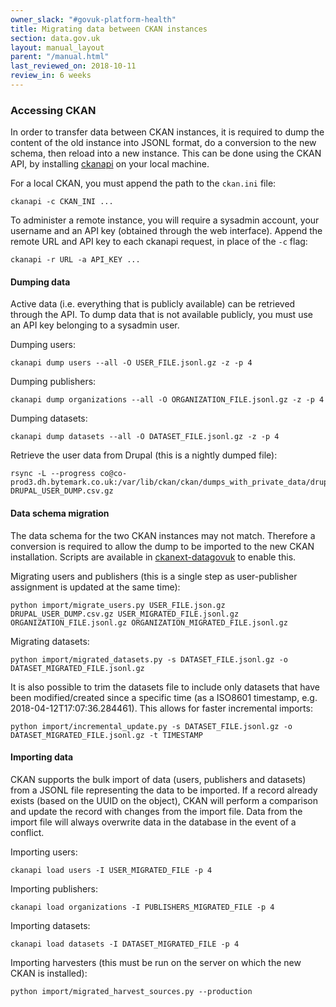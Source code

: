 ```yaml
---
owner_slack: "#govuk-platform-health"
title: Migrating data between CKAN instances
section: data.gov.uk
layout: manual_layout
parent: "/manual.html"
last_reviewed_on: 2018-10-11
review_in: 6 weeks
---
```

[ckanext-datagovuk-github]: https://github.com/alphagov/ckanext-datagovuk

### Accessing CKAN

In order to transfer data between CKAN instances, it is required to dump the content of the old instance into JSONL format, do a conversion to the new schema, then reload into a new instance.  This can be done using the CKAN API, by installing [ckanapi](https://github.com/ckan/ckanapi) on your local machine.

For a local CKAN, you must append the path to the `ckan.ini` file:

```
ckanapi -c CKAN_INI ...
```

To administer a remote instance, you will require a sysadmin account, your username and an API key (obtained through the web interface).  Append the remote URL and API key to each ckanapi request, in place of the `-c` flag:

```
ckanapi -r URL -a API_KEY ...
```

#### Dumping data

Active data (i.e. everything that is publicly available) can be retrieved through the API.  To dump data that is not available publicly, you must use an API key belonging to a sysadmin user.

Dumping users:

```
ckanapi dump users --all -O USER_FILE.jsonl.gz -z -p 4
```

Dumping publishers:

```
ckanapi dump organizations --all -O ORGANIZATION_FILE.jsonl.gz -z -p 4
```

Dumping datasets:

```
ckanapi dump datasets --all -O DATASET_FILE.jsonl.gz -z -p 4
```

Retrieve the user data from Drupal (this is a nightly dumped file):

```
rsync -L --progress co@co-prod3.dh.bytemark.co.uk:/var/lib/ckan/ckan/dumps_with_private_data/drupal_users_table.csv.gz DRUPAL_USER_DUMP.csv.gz
```

#### Data schema migration

The data schema for the two CKAN instances may not match.  Therefore a conversion is required to allow the dump to be imported to the new CKAN installation.  Scripts are available in [ckanext-datagovuk][ckanext-datagovuk-github] to enable this.

Migrating users and publishers (this is a single step as user-publisher assignment is updated at the same time):

```
python import/migrate_users.py USER_FILE.json.gz DRUPAL_USER_DUMP.csv.gz USER_MIGRATED_FILE.jsonl.gz ORGANIZATION_FILE.jsonl.gz ORGANIZATION_MIGRATED_FILE.jsonl.gz
```

Migrating datasets:

```
python import/migrated_datasets.py -s DATASET_FILE.jsonl.gz -o DATASET_MIGRATED_FILE.jsonl.gz
```

It is also possible to trim the datasets file to include only datasets that have been modified/created since a specific time (as a ISO8601 timestamp, e.g. 2018-04-12T17:07:36.284461).  This allows for faster incremental imports:

```
python import/incremental_update.py -s DATASET_FILE.jsonl.gz -o DATASET_MIGRATED_FILE.jsonl.gz -t TIMESTAMP
```

#### Importing data

CKAN supports the bulk import of data (users, publishers and datasets) from a JSONL file representing the data to be imported.  If a record already exists (based on the UUID on the object), CKAN will perform a comparison and update the record with changes from the import file.  Data from the import file will always overwrite data in the database in the event of a conflict.

Importing users:

```
ckanapi load users -I USER_MIGRATED_FILE -p 4
```

Importing publishers:

```
ckanapi load organizations -I PUBLISHERS_MIGRATED_FILE -p 4
```

Importing datasets:

```
ckanapi load datasets -I DATASET_MIGRATED_FILE -p 4
```

Importing harvesters (this must be run on the server on which the new CKAN is installed):

```
python import/migrated_harvest_sources.py --production
```

